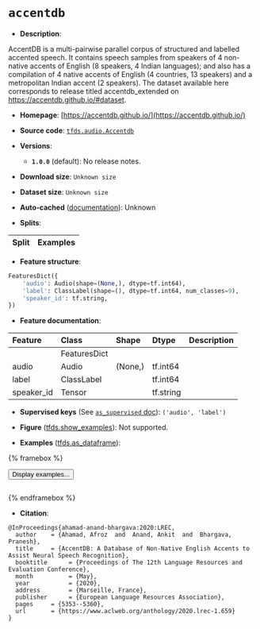 <div itemscope itemtype="http://schema.org/Dataset">
  <div itemscope itemprop="includedInDataCatalog" itemtype="http://schema.org/DataCatalog">
    <meta itemprop="name" content="TensorFlow Datasets" />
  </div>
  <meta itemprop="name" content="accentdb" />
  <meta itemprop="description" content="AccentDB is a multi-pairwise parallel corpus of structured and labelled&#10;accented speech. It contains speech samples from speakers of 4 non-native&#10;accents of English (8 speakers, 4 Indian languages); and also has a compilation&#10;of 4 native accents of English (4 countries, 13 speakers) and a metropolitan&#10;Indian accent (2 speakers). The dataset available here corresponds to release&#10;titled accentdb_extended on https://accentdb.github.io/#dataset.&#10;&#10;To use this dataset:&#10;&#10;```python&#10;import tensorflow_datasets as tfds&#10;&#10;ds = tfds.load(&#x27;accentdb&#x27;, split=&#x27;train&#x27;)&#10;for ex in ds.take(4):&#10;  print(ex)&#10;```&#10;&#10;See [the guide](https://www.tensorflow.org/datasets/overview) for more&#10;informations on [tensorflow_datasets](https://www.tensorflow.org/datasets).&#10;&#10;" />
  <meta itemprop="url" content="https://www.tensorflow.org/datasets/catalog/accentdb" />
  <meta itemprop="sameAs" content="https://accentdb.github.io/" />
  <meta itemprop="citation" content="@InProceedings{ahamad-anand-bhargava:2020:LREC,&#10;  author    = {Ahamad, Afroz  and  Anand, Ankit  and  Bhargava, Pranesh},&#10;  title     = {AccentDB: A Database of Non-Native English Accents to Assist Neural Speech Recognition},&#10;  booktitle      = {Proceedings of The 12th Language Resources and Evaluation Conference},&#10;  month          = {May},&#10;  year           = {2020},&#10;  address        = {Marseille, France},&#10;  publisher      = {European Language Resources Association},&#10;  pages     = {5353--5360},&#10;  url       = {https://www.aclweb.org/anthology/2020.lrec-1.659}&#10;}" />
</div>

# `accentdb`


*   **Description**:

AccentDB is a multi-pairwise parallel corpus of structured and labelled accented
speech. It contains speech samples from speakers of 4 non-native accents of
English (8 speakers, 4 Indian languages); and also has a compilation of 4 native
accents of English (4 countries, 13 speakers) and a metropolitan Indian accent
(2 speakers). The dataset available here corresponds to release titled
accentdb_extended on https://accentdb.github.io/#dataset.

*   **Homepage**: [https://accentdb.github.io/](https://accentdb.github.io/)

*   **Source code**:
    [`tfds.audio.Accentdb`](https://github.com/tensorflow/datasets/tree/master/tensorflow_datasets/audio/accentdb.py)

*   **Versions**:

    *   **`1.0.0`** (default): No release notes.

*   **Download size**: `Unknown size`

*   **Dataset size**: `Unknown size`

*   **Auto-cached**
    ([documentation](https://www.tensorflow.org/datasets/performances#auto-caching)):
    Unknown

*   **Splits**:

Split | Examples
:---- | -------:

*   **Feature structure**:

```python
FeaturesDict({
    'audio': Audio(shape=(None,), dtype=tf.int64),
    'label': ClassLabel(shape=(), dtype=tf.int64, num_classes=9),
    'speaker_id': tf.string,
})
```

*   **Feature documentation**:

Feature    | Class        | Shape   | Dtype     | Description
:--------- | :----------- | :------ | :-------- | :----------
           | FeaturesDict |         |           |
audio      | Audio        | (None,) | tf.int64  |
label      | ClassLabel   |         | tf.int64  |
speaker_id | Tensor       |         | tf.string |

*   **Supervised keys** (See
    [`as_supervised` doc](https://www.tensorflow.org/datasets/api_docs/python/tfds/load#args)):
    `('audio', 'label')`

*   **Figure**
    ([tfds.show_examples](https://www.tensorflow.org/datasets/api_docs/python/tfds/visualization/show_examples)):
    Not supported.

*   **Examples**
    ([tfds.as_dataframe](https://www.tensorflow.org/datasets/api_docs/python/tfds/as_dataframe)):

<!-- mdformat off(HTML should not be auto-formatted) -->

{% framebox %}

<button id="displaydataframe">Display examples...</button>
<div id="dataframecontent" style="overflow-x:auto"></div>
<script>
const url = "https://storage.googleapis.com/tfds-data/visualization/dataframe/accentdb-1.0.0.html";
const dataButton = document.getElementById('displaydataframe');
dataButton.addEventListener('click', async () => {
  // Disable the button after clicking (dataframe loaded only once).
  dataButton.disabled = true;

  const contentPane = document.getElementById('dataframecontent');
  try {
    const response = await fetch(url);
    // Error response codes don't throw an error, so force an error to show
    // the error message.
    if (!response.ok) throw Error(response.statusText);

    const data = await response.text();
    contentPane.innerHTML = data;
  } catch (e) {
    contentPane.innerHTML =
        'Error loading examples. If the error persist, please open '
        + 'a new issue.';
  }
});
</script>

{% endframebox %}

<!-- mdformat on -->

*   **Citation**:

```
@InProceedings{ahamad-anand-bhargava:2020:LREC,
  author    = {Ahamad, Afroz  and  Anand, Ankit  and  Bhargava, Pranesh},
  title     = {AccentDB: A Database of Non-Native English Accents to Assist Neural Speech Recognition},
  booktitle      = {Proceedings of The 12th Language Resources and Evaluation Conference},
  month          = {May},
  year           = {2020},
  address        = {Marseille, France},
  publisher      = {European Language Resources Association},
  pages     = {5353--5360},
  url       = {https://www.aclweb.org/anthology/2020.lrec-1.659}
}
```

